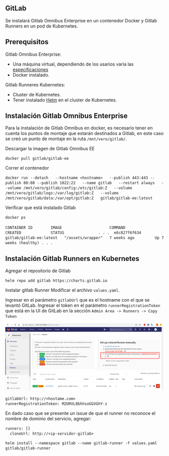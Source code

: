 ## GitLab 

Se instalará Gitlab Omnibus Enterprise en un contenedor Docker y Gitlab Runners en un pod de Kubernetes. 

## Prerequisitos
Gitlab Omnibus Enterprise:

- Una máquina virtual, dependiendo de los usarios varía las [especificaciones](https://docs.gitlab.com/ee/install/requirements.html)
- Docker instalado. 

Gitlab Runneres Kubernetes:

- Cluster de Kubernetes.
- Tener instalado [Helm](https://github.com/VerMunoz/OpenCloud/blob/master/docs/helm.md) en el cluster de Kubernetes. 

## Instalación Gitlab Omnibus Enterprise

Para la instalación de Gitlab Omnibus en docker, es necesario tener en cuenta los puntos de montaje que estarán destinados a Gitlab, en este caso se creó un punto de montaje en la ruta `` /mnt/vero/gitlab/ ``. 

Descargar la imagen de Gitlab Omnibus EE
```
docker pull gitlab/gitlab-ee
```
Correr el contenedor

```
docker run --detach   --hostname <hostname>   --publish 443:443 --publish 80:80 --publish 1022:22   --name gitlab   --restart always   --volume /mnt/vero/gitlab/config:/etc/gitlab:Z   --volume /mnt/vero/gitlab/logs:/var/log/gitlab:Z   --volume /mnt/vero/gitlab/data:/var/opt/gitlab:Z   gitlab/gitlab-ee:latest
```

Verificar que está instalado Gitlab
```
docker ps

CONTAINER ID        IMAGE                     COMMAND             CREATED             STATUS               . . .  e6c827f6f634        gitlab/gitlab-ee:latest   "/assets/wrapper"   7 weeks ago         Up 7 weeks (healthy) . . . 
```

## Instalación Gitlab Runners en Kubernetes

Agregar el repositorio de Gitlab
```
helm repo add gitlab https://charts.gitlab.io
```
Instalar gitlab Runner 
Modificar el archivo `` values.yaml ``.

Ingresar en el parámetro  ``gitlabUrl`` que es el hostname con el que se levantó GitLab.
Ingresar el token en el parámetro ``runnerRegistrationToken`` que está en la UI de GitLab en la sección ``Admin Area -> Runners -> Copy Token `` 


![GitlabToken](https://raw.githubusercontent.com/VerMunoz/OpenCloud/master/images/Gitlab-token.png)

```
gitlabUrl: http://<hostame.com>
runnerRegistrationToken: MZURVL8bhhsoGGVGhY-z
```


En dado caso que se presente un issue de que el runner no reconoce el nombre de dominio del servicio, agregar: 
```
runners: []
  cloneUrl: http://<ip-servidor-gitlab>
```


```
helm install --namespace gitlab --name gitlab-runner -f values.yaml gitlab/gitlab-runner
```